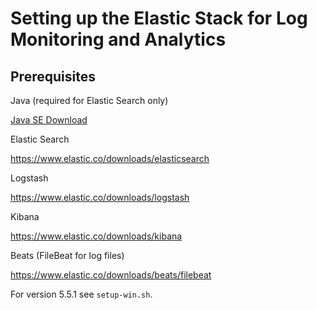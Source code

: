# Setting up the Elastic Stack for Log Monitoring and Analytics

## Prerequisites

Java (required for Elastic Search only)

[Java SE Download](http://www.oracle.com/technetwork/java/javase/downloads/index.html)


Elastic Search

https://www.elastic.co/downloads/elasticsearch

Logstash

https://www.elastic.co/downloads/logstash

Kibana

https://www.elastic.co/downloads/kibana

Beats (FileBeat for log files)

https://www.elastic.co/downloads/beats/filebeat


For version 5.5.1 see `setup-win.sh`.
